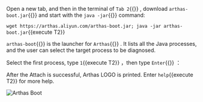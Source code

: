 Open a new tab, and then in the terminal of `Tab 2`{{}} , download `arthas-boot.jar`{{}} and start with the `java -jar`{{}} command:

`wget https://arthas.aliyun.com/arthas-boot.jar; java -jar arthas-boot.jar`{{execute T2}}

`arthas-boot`{{}} is the launcher for `Arthas`{{}} . It lists all the Java processes, and the user can select the target process to be diagnosed.

Select the first process, type `1`{{execute T2}} ，then type `Enter`{{}} ：

After the Attach is successful, Arthas LOGO is printed. Enter `help`{{execute T2}} for more help.

![Arthas Boot](../../assets/arthas-boot.png)
